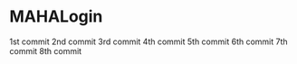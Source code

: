 # MAHALogin
1st  commit
2nd commit
3rd commit
4th commit
5th commit
6th commit
7th commit
8th commit



